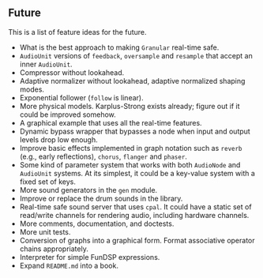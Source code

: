 ## Future

This is a list of feature ideas for the future.

- What is the best approach to making `Granular` real-time safe.
- `AudioUnit` versions of `feedback`, `oversample` and `resample` that accept an inner `AudioUnit`.
- Compressor without lookahead.
- Adaptive normalizer without lookahead, adaptive normalized shaping modes.
- Exponential follower (`follow` is linear).
- More physical models. Karplus-Strong exists already; figure out if it could be improved somehow.
- A graphical example that uses all the real-time features.
- Dynamic bypass wrapper that bypasses a node when input and output levels drop low enough.
- Improve basic effects implemented in graph notation such as `reverb` (e.g., early reflections), `chorus`, `flanger` and `phaser`.
- Some kind of parameter system that works with both `AudioNode` and `AudioUnit` systems. At its simplest, it could be a key-value system with a fixed set of keys.
- More sound generators in the `gen` module.
- Improve or replace the drum sounds in the library.
- Real-time safe sound server that uses `cpal`. It could have a static set of read/write channels for rendering audio, including hardware channels.
- More comments, documentation, and doctests.
- More unit tests.
- Conversion of graphs into a graphical form. Format associative operator chains appropriately.
- Interpreter for simple FunDSP expressions.
- Expand `README.md` into a book.
